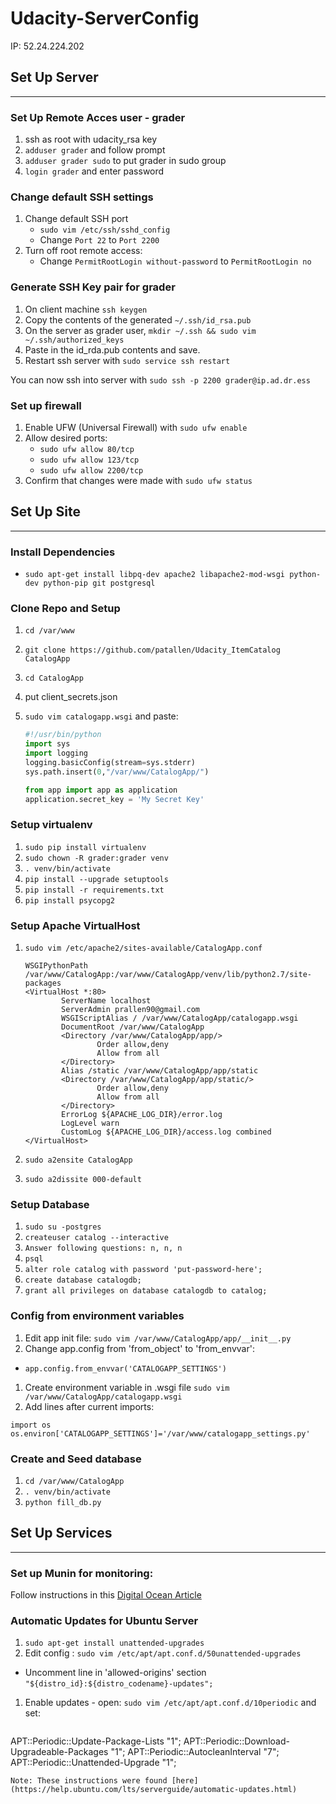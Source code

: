 # Udacity-ServerConfig

IP: 52.24.224.202

## Set Up Server
____
### Set Up Remote Acces user - grader
1. ssh as root with udacity_rsa key
1. `adduser grader` and follow prompt
1. `adduser grader sudo` to put grader in sudo group
1. `login grader` and enter password

### Change default SSH settings
1. Change default SSH port
	- `sudo vim /etc/ssh/sshd_config`
	- Change `Port 22` to `Port 2200`
1. Turn off root remote access:
	- Change `PermitRootLogin without-password` to `PermitRootLogin no`

### Generate SSH Key pair for grader
1. On client machine `ssh keygen`
1. Copy the contents of the generated `~/.ssh/id_rsa.pub`
1. On the server as grader user, `mkdir ~/.ssh && sudo vim ~/.ssh/authorized_keys`
1. Paste in the id_rda.pub contents and save.
1. Restart ssh server with `sudo service ssh restart`

You can now ssh into server with `sudo ssh -p 2200 grader@ip.ad.dr.ess`

### Set up firewall
1. Enable UFW (Universal Firewall) with `sudo ufw enable`
1. Allow desired ports:
	- `sudo ufw allow 80/tcp`
	- `sudo ufw allow 123/tcp`
	- `sudo ufw allow 2200/tcp`
1. Confirm that changes were made with `sudo ufw status`

## Set Up Site
____
### Install Dependencies
- `sudo apt-get install libpq-dev apache2 libapache2-mod-wsgi python-dev python-pip git postgresql`

### Clone Repo and Setup
1. `cd /var/www`
1. `git clone https://github.com/patallen/Udacity_ItemCatalog CatalogApp`
1. `cd CatalogApp`
1. put client_secrets.json
1. `sudo vim catalogapp.wsgi` and paste:

	```python
    #!/usr/bin/python
    import sys
    import logging
    logging.basicConfig(stream=sys.stderr)
    sys.path.insert(0,"/var/www/CatalogApp/")

    from app import app as application
    application.secret_key = 'My Secret Key'
 	```

### Setup virtualenv

1. `sudo pip install virtualenv`
1. `sudo chown -R grader:grader venv`
1. `. venv/bin/activate`
1. `pip install --upgrade setuptools`
1. `pip install -r requirements.txt`
1. `pip install psycopg2`

### Setup Apache VirtualHost

1. `sudo vim /etc/apache2/sites-available/CatalogApp.conf`

    ```
    WSGIPythonPath /var/www/CatalogApp:/var/www/CatalogApp/venv/lib/python2.7/site-packages
    <VirtualHost *:80>
            ServerName localhost
            ServerAdmin prallen90@gmail.com
            WSGIScriptAlias / /var/www/CatalogApp/catalogapp.wsgi
            DocumentRoot /var/www/CatalogApp
            <Directory /var/www/CatalogApp/app/>
                    Order allow,deny
                    Allow from all
            </Directory>
            Alias /static /var/www/CatalogApp/app/static
            <Directory /var/www/CatalogApp/app/static/>
                    Order allow,deny
                    Allow from all
            </Directory>
            ErrorLog ${APACHE_LOG_DIR}/error.log
            LogLevel warn
            CustomLog ${APACHE_LOG_DIR}/access.log combined
    </VirtualHost>
    ```
1. `sudo a2ensite CatalogApp`
1. `sudo a2dissite 000-default`

### Setup Database

1. `sudo su -postgres`
1. `createuser catalog --interactive`
1. `Answer following questions: n, n, n`
1. `psql`
1. `alter role catalog with password 'put-password-here';`
1. `create database catalogdb;`
1. `grant all privileges on database catalogdb to catalog;`

### Config from environment variables
1. Edit app init file: `sudo vim /var/www/CatalogApp/app/__init__.py`
1. Change app.config from 'from_object' to 'from_envvar':
  - `app.config.from_envvar('CATALOGAPP_SETTINGS')`
1. Create environment variable in .wsgi file `sudo vim /var/www/CatalogApp/catalogapp.wsgi`
1. Add lines after current imports:

  ```
  import os
  os.environ['CATALOGAPP_SETTINGS']='/var/www/catalogapp_settings.py'
  ```

### Create and Seed database
1. `cd /var/www/CatalogApp`
1. `. venv/bin/activate`
1. `python fill_db.py`

## Set Up Services
____
### Set up Munin for monitoring:

Follow instructions in this [Digital Ocean Article](https://www.digitalocean.com/community/tutorials/how-to-install-munin-on-an-ubuntu-vps)

### Automatic Updates for Ubuntu Server
1. `sudo apt-get install unattended-upgrades`
1. Edit config : `sudo vim /etc/apt/apt.conf.d/50unattended-upgrades`
  - Uncomment line in 'allowed-origins' section `"${distro_id}:${distro_codename}-updates";`
1. Enable updates - open: `sudo vim /etc/apt/apt.conf.d/10periodic` and set:

	```
APT::Periodic::Update-Package-Lists "1";
APT::Periodic::Download-Upgradeable-Packages "1";
APT::Periodic::AutocleanInterval "7";
APT::Periodic::Unattended-Upgrade "1";
```
Note: These instructions were found [here](https://help.ubuntu.com/lts/serverguide/automatic-updates.html)
